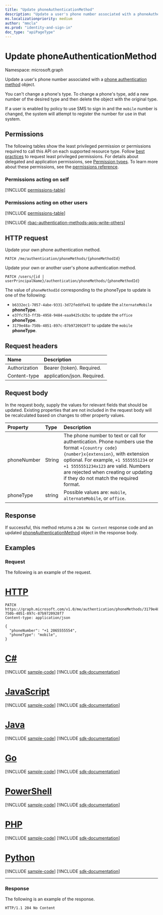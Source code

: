 ```yaml
---
title: "Update phoneAuthenticationMethod"
description: "Update a user's phone number associated with a phoneAuthenticationMethod object."
ms.localizationpriority: medium
author: "mmcla"
ms.prod: "identity-and-sign-in"
doc_type: "apiPageType"
---
```


# Update phoneAuthenticationMethod

Namespace: microsoft.graph

Update a user's phone number associated with a [phone authentication method](../resources/phoneauthenticationmethod.md) object.

You can't change a phone's type. To change a phone's type, add a new number of the desired type and then delete the object with the original type.

If a user is enabled by policy to use SMS to sign in and the `mobile` number is changed, the system will attempt to register the number for use in that system.

## Permissions

The following tables show the least privileged permission or permissions required to call this API on each supported resource type. Follow [best practices](/graph/permissions-overview#best-practices-for-using-microsoft-graph-permissions) to request least privileged permissions. For details about delegated and application permissions, see [Permission types](/graph/permissions-overview#permission-types). To learn more about these permissions, see the [permissions reference](/graph/permissions-reference).

### Permissions acting on self

<!-- { "blockType": "permissions", "name": "phoneauthenticationmethod_update" } -->
[!INCLUDE [permissions-table](../includes/permissions/phoneauthenticationmethod-update-permissions.md)]

### Permissions acting on other users

<!-- { "blockType": "permissions", "name": "phoneauthenticationmethod_update_2" } -->
[!INCLUDE [permissions-table](../includes/permissions/phoneauthenticationmethod-update-2-permissions.md)]

[!INCLUDE [rbac-authentication-methods-apis-write-others](../includes/rbac-for-apis/rbac-authentication-methods-apis-write-others.md)]

## HTTP request

Update your own phone authentication method.
<!-- { "blockType": "ignored" } -->
``` http
PATCH /me/authentication/phoneMethods/{phoneMethodId}
```

Update your own or another user's phone authentication method.
<!-- { "blockType": "ignored" } -->
``` http
PATCH /users/{id | userPrincipalName}/authentication/phoneMethods/{phoneMethodId}
```

The value of `phoneMethodId` corresponding to the phoneType to update is one of the following:
+ `b6332ec1-7057-4abe-9331-3d72feddfe41` to update the `alternateMobile` **phoneType**.
+ `e37fc753-ff3b-4958-9484-eaa9425c82bc` to update the `office` **phoneType**.
+ `3179e48a-750b-4051-897c-87b9720928f7` to update the `mobile` **phoneType**.

## Request headers

| Name       | Description|
|:-----------|:-----------|
| Authorization | Bearer {token}. Required. |
| Content-type  | application/json. Required. |

## Request body

In the request body, supply the values for relevant fields that should be updated. Existing properties that are not included in the request body will be recalculated based on changes to other property values.

| Property     | Type        | Description |
|:-------------|:------------|:------------|
|phoneNumber|String|The phone number to text or call for authentication. Phone numbers use the format `+{country code} {number}x{extension}`, with extension optional. For example, `+1 5555551234` or `+1 5555551234x123` are valid. Numbers are rejected when creating or updating if they do not match the required format.|
|phoneType|string| Possible values are: `mobile`, `alternateMobile`, or `office`.|

## Response

If successful, this method returns a `204 No Content` response code and an updated [phoneAuthenticationMethod](../resources/phoneauthenticationmethod.md) object in the response body.

## Examples

### Request

The following is an example of the request.


# [HTTP](#tab/http)
<!-- {
  "blockType": "request",
  "name": "update_phoneauthenticationmethod"
}-->

```http
PATCH https://graph.microsoft.com/v1.0/me/authentication/phoneMethods/3179e48a-750b-4051-897c-87b9720928f7
Content-type: application/json

{
  "phoneNumber": "+1 2065555554",
  "phoneType": "mobile",
}
```

# [C#](#tab/csharp)
[!INCLUDE [sample-code](../includes/snippets/csharp/update-phoneauthenticationmethod-csharp-snippets.md)]
[!INCLUDE [sdk-documentation](../includes/snippets/snippets-sdk-documentation-link.md)]

# [JavaScript](#tab/javascript)
[!INCLUDE [sample-code](../includes/snippets/javascript/update-phoneauthenticationmethod-javascript-snippets.md)]
[!INCLUDE [sdk-documentation](../includes/snippets/snippets-sdk-documentation-link.md)]

# [Java](#tab/java)
[!INCLUDE [sample-code](../includes/snippets/java/update-phoneauthenticationmethod-java-snippets.md)]
[!INCLUDE [sdk-documentation](../includes/snippets/snippets-sdk-documentation-link.md)]

# [Go](#tab/go)
[!INCLUDE [sample-code](../includes/snippets/go/update-phoneauthenticationmethod-go-snippets.md)]
[!INCLUDE [sdk-documentation](../includes/snippets/snippets-sdk-documentation-link.md)]

# [PowerShell](#tab/powershell)
[!INCLUDE [sample-code](../includes/snippets/powershell/update-phoneauthenticationmethod-powershell-snippets.md)]
[!INCLUDE [sdk-documentation](../includes/snippets/snippets-sdk-documentation-link.md)]

# [PHP](#tab/php)
[!INCLUDE [sample-code](../includes/snippets/php/update-phoneauthenticationmethod-php-snippets.md)]
[!INCLUDE [sdk-documentation](../includes/snippets/snippets-sdk-documentation-link.md)]

# [Python](#tab/python)
[!INCLUDE [sample-code](../includes/snippets/python/update-phoneauthenticationmethod-python-snippets.md)]
[!INCLUDE [sdk-documentation](../includes/snippets/snippets-sdk-documentation-link.md)]

---

### Response

The following is an example of the response.


<!-- {
  "blockType": "response",
  "truncated": true
} -->

```http
HTTP/1.1 204 No Content
```

<!-- uuid: 16cd6b66-4b1a-43a1-adaf-3a886856ed98
2019-02-04 14:57:30 UTC -->
<!-- {
  "type": "#page.annotation",
  "description": "Update phoneauthenticationmethod",
  "keywords": "",
  "section": "documentation",
  "tocPath": ""
}-->
